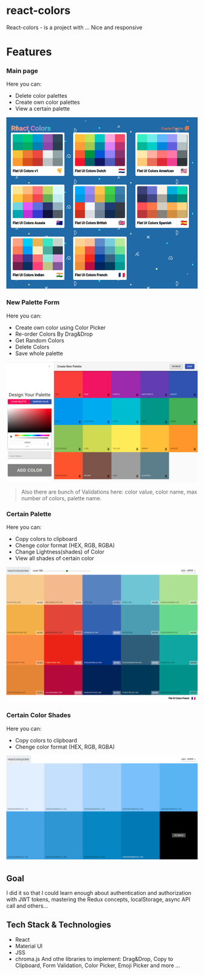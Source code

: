 # react-colors
React-colors - is a project with ...
Nice and responsive

# Features

### Main page
Here you can:  
* Delete color palettes  
* Create own color palettes  
* View a certain palette  

![](colors-app/images/PalettsList.jpg)



### New Palette Form
Here you can:
* Create own color using Color Picker
* Re-order Colors By Drag&Drop
* Get Random Colors
* Delete Colors
* Save whole palette

![](colors-app/images/NewPaletteForm.jpg)

> Also there are bunch of Validations here: color value, color name, max number of colors, palette name.

### Certain Palette
Here you can:
* Copy colors to clipboard
* Chenge color format (HEX, RGB, RGBA)
* Change Lightness(shades) of Color 
* View all shades of certain color

![](colors-app/images/CertainPalette.jpg)

### Certain Color Shades
Here you can:
* Copy colors to clipboard
* Chenge color format (HEX, RGB, RGBA)

![](colors-app/images/CertainColor.jpg)

## Goal
I did it so that I could learn enough about authentication and authorization with JWT tokens, mastering the Redux concepts, localStorage, async API call and others...

## Tech Stack & Technologies
 * React
 * Material UI
 * JSS
 * chroma.js
And othe libraries to implement: Drag&Drop, Copy to Clipboard, Form Validation, Color Picker, Emoji Picker and more ...
